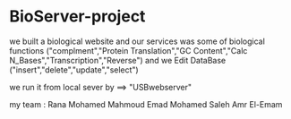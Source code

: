 # BioServer-project
we built a biological website and our services was some of biological functions ("complment","Protein Translation","GC Content","Calc N_Bases","Transcription","Reverse")
and we Edit DataBase ("insert","delete","update","select")

we run it from local sever by ==> "USBwebserver"

my team :
Rana Mohamed 
Mahmoud Emad
Mohamed Saleh
Amr El-Emam





